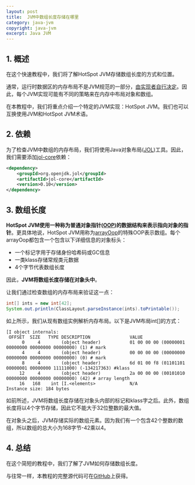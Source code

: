 ```yaml
---
layout: post
title:  JVM中数组长度存储在哪里
category: java-jvm
copyright: java-jvm
excerpt: Java JVM
---
```


## 1. 概述

在这个快速教程中，我们将了解HotSpot JVM存储数组长度的方式和位置。

通常，运行时数据区的内存布局不是JVM规范的一部分，[由实现者自行决定](https://docs.oracle.com/javase/specs/jvms/se14/html/jvms-2.html)。因此，每个JVM实现可能有不同的策略来在内存中布局对象和数组。

在本教程中，我们将重点介绍一个特定的JVM实现：HotSpot JVM。我们也可以互换使用JVM和HotSpot JVM术语。

## 2. 依赖

为了检查JVM中数组的内存布局，我们将使用Java对象布局([JOL](https://openjdk.java.net/projects/code-tools/jol/))工具。因此，我们需要添加[jol-core](https://search.maven.org/artifact/org.openjdk.jol/jol-core)依赖：

```xml
<dependency>
    <groupId>org.openjdk.jol</groupId>
    <artifactId>jol-core</artifactId>
    <version>0.10</version>
</dependency>
```

## 3. 数组长度

**HotSpot JVM使用一种称为普通对象指针([OOP](https://github.com/openjdk/jdk15/tree/master/src/hotspot/share/oops))的数据结构来表示指向对象的指针**。更具体地说，HotSpot JVM用称为[arrayOop](https://github.com/openjdk/jdk15/blob/e208d9aa1f185c11734a07db399bab0be77ef15f/src/hotspot/share/oops/arrayOop.hpp#L35)的特殊OOP表示数组。每个arrayOop都包含一个包含以下详细信息的对象标头：

-   一个标记字用于存储身份哈希码或GC信息
-   一类klass存储常规类元数据
-   4个字节代表数组长度

因此，**JVM将数组长度存储在对象头中**。

让我们通过检查数组的内存布局来验证这一点：

```java
int[] ints = new int[42];
System.out.println(ClassLayout.parseInstance(ints).toPrintable());
```

如上所示，我们从现有数组实例解析内存布局。以下是JVM布局int[]的方式：

```text
[I object internals:
 OFFSET  SIZE   TYPE DESCRIPTION               VALUE
      0     4        (object header)           01 00 00 00 (00000001 00000000 00000000 00000000) (1) # mark
      4     4        (object header)           00 00 00 00 (00000000 00000000 00000000 00000000) (0) # mark
      8     4        (object header)           6d 01 00 f8 (01101101 00000001 00000000 11111000) (-134217363) #klass
     12     4        (object header)           2a 00 00 00 (00101010 00000000 00000000 00000000) (42) # array length
     16   168    int [I.<elements>             N/A
Instance size: 184 bytes
```

如前所述，JVM将数组长度存储在对象头内部的标记和klass字之后。此外，数组长度将以4个字节存储，因此它不能大于32位整数的最大值。

在对象头之后，JVM存储实际的数组元素。因为我们有一个包含42个整数的数组，所以数组的总大小为168字节-42乘以4。

## 4. 总结

在这个简短的教程中，我们了解了JVM如何存储数组长度。

与往常一样，本教程的完整源代码可在[GitHub](https://github.com/tuyucheng7/taketoday-tutorial4j/tree/master/java-core-modules/java-jvm-2)上获得。